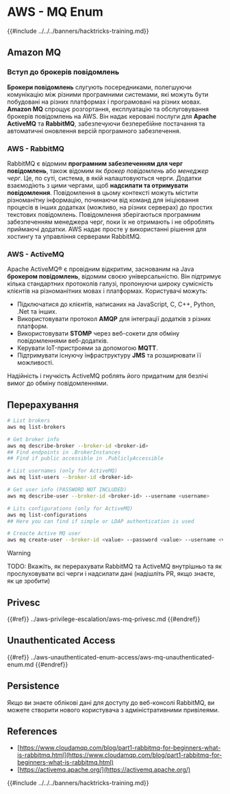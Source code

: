 # AWS - MQ Enum

{{#include ../../../banners/hacktricks-training.md}}

## Amazon MQ

### Вступ до брокерів повідомлень

**Брокери повідомлень** слугують посередниками, полегшуючи комунікацію між різними програмними системами, які можуть бути побудовані на різних платформах і програмовані на різних мовах. **Amazon MQ** спрощує розгортання, експлуатацію та обслуговування брокерів повідомлень на AWS. Він надає керовані послуги для **Apache ActiveMQ** та **RabbitMQ**, забезпечуючи безперебійне постачання та автоматичні оновлення версій програмного забезпечення.

### AWS - RabbitMQ

RabbitMQ є відомим **програмним забезпеченням для черг повідомлень**, також відомим як _брокер повідомлень_ або _менеджер черг_. Це, по суті, система, в якій налаштовуються черги. Додатки взаємодіють з цими чергами, щоб **надсилати та отримувати повідомлення**. Повідомлення в цьому контексті можуть містити різноманітну інформацію, починаючи від команд для ініціювання процесів в інших додатках (можливо, на різних серверах) до простих текстових повідомлень. Повідомлення зберігаються програмним забезпеченням менеджера черг, поки їх не отримають і не оброблять приймаючі додатки. AWS надає просте у використанні рішення для хостингу та управління серверами RabbitMQ.

### AWS - ActiveMQ

Apache ActiveMQ® є провідним відкритим, заснованим на Java **брокером повідомлень**, відомим своєю універсальністю. Він підтримує кілька стандартних протоколів галузі, пропонуючи широку сумісність клієнтів на різноманітних мовах і платформах. Користувачі можуть:

- Підключатися до клієнтів, написаних на JavaScript, C, C++, Python, .Net та інших.
- Використовувати протокол **AMQP** для інтеграції додатків з різних платформ.
- Використовувати **STOMP** через веб-сокети для обміну повідомленнями веб-додатків.
- Керувати IoT-пристроями за допомогою **MQTT**.
- Підтримувати існуючу інфраструктуру **JMS** та розширювати її можливості.

Надійність і гнучкість ActiveMQ роблять його придатним для безлічі вимог до обміну повідомленнями.

## Перерахування
```bash
# List brokers
aws mq list-brokers

# Get broker info
aws mq describe-broker --broker-id <broker-id>
## Find endpoints in .BrokerInstances
## Find if public accessible in .PubliclyAccessible

# List usernames (only for ActiveMQ)
aws mq list-users --broker-id <broker-id>

# Get user info (PASSWORD NOT INCLUDED)
aws mq describe-user --broker-id <broker-id> --username <username>

# Lits configurations (only for ActiveMQ)
aws mq list-configurations
## Here you can find if simple or LDAP authentication is used

# Creacte Active MQ user
aws mq create-user --broker-id <value> --password <value> --username <value> --console-access
```
> [!WARNING]
> TODO: Вкажіть, як перерахувати RabbitMQ та ActiveMQ внутрішньо та як прослуховувати всі черги і надсилати дані (надішліть PR, якщо знаєте, як це зробити)

## Privesc

{{#ref}}
../aws-privilege-escalation/aws-mq-privesc.md
{{#endref}}

## Unauthenticated Access

{{#ref}}
../aws-unauthenticated-enum-access/aws-mq-unauthenticated-enum.md
{{#endref}}

## Persistence

Якщо ви знаєте облікові дані для доступу до веб-консолі RabbitMQ, ви можете створити нового користувача з адміністративними привілеями.

## References

- [https://www.cloudamqp.com/blog/part1-rabbitmq-for-beginners-what-is-rabbitmq.html](https://www.cloudamqp.com/blog/part1-rabbitmq-for-beginners-what-is-rabbitmq.html)
- [https://activemq.apache.org/](https://activemq.apache.org/)

{{#include ../../../banners/hacktricks-training.md}}
